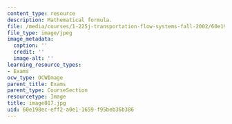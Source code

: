 ```yaml
---
content_type: resource
description: Mathematical formula.
file: /media/courses/1-225j-transportation-flow-systems-fall-2002/60e198eceff2a0e11659f95beb36b386_image017.jpg
file_type: image/jpeg
image_metadata:
  caption: ''
  credit: ''
  image-alt: ''
learning_resource_types:
- Exams
ocw_type: OCWImage
parent_title: Exams
parent_type: CourseSection
resourcetype: Image
title: image017.jpg
uid: 60e198ec-eff2-a0e1-1659-f95beb36b386
---
```

